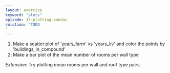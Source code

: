 ```yaml
---
layout: exercise
keyword: "plots"
episode: 13-plotting-pandas
solution: "TODO
"
---
```


1. Make a scatter plot of 'years_farm' vs 'years_liv' and color the points by 'buildings_in_compound'
2. Make a bar plot of the mean number of rooms per wall type

_Extension_: Try plotting mean rooms per wall and roof type pairs

